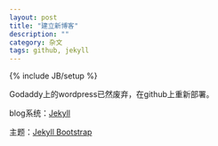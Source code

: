 ```yaml
---
layout: post
title: "建立新博客"
description: ""
category: 杂文
tags: github, jekyll
---
```

{% include JB/setup %}

Godaddy上的wordpress已然废弃，在github上重新部署。

blog系统：[Jekyll](https://github.com/mojombo/Jekyll)

主题：[Jekyll Bootstrap](http://jekyllbootstrap.com)
